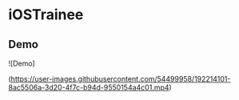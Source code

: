 # iOSTrainee

## Demo
![Demo]

(https://user-images.githubusercontent.com/54499958/192214101-8ac5506a-3d20-4f7c-b94d-9550154a4c01.mp4)




